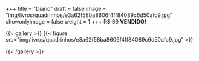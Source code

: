 +++
title = "Diario"
draft = false
image = "img/livros/quadrinhos/e3a62f58ba8606f4ff84089c6d50afc9.jpg"
showonlyimage = false
weight = 1
+++
<span class="sold">~~R$ 30~~</span> **VENDIDO!**

<!--more-->

{{< gallery >}}
{{< figure src="img/livros/quadrinhos/e3a62f58ba8606f4ff84089c6d50afc9.jpg" >}}

{{< /gallery >}}

